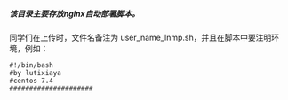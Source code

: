 ##### 该目录主要存放nginx自动部署脚本。

同学们在上传时，文件名备注为 user_name_lnmp.sh，并且在脚本中要注明环境，例如：

```
#!/bin/bash
#by lutixiaya
#centos 7.4
#####################
```

